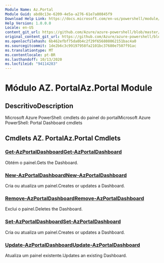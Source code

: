 ```yaml
---
Module Name: Az.Portal
Module Guid: abd8c13e-6209-4e5a-a276-61e7a80845f9
Download Help Link: https://docs.microsoft.com/en-us/powershell/module/az.portal
Help Version: 1.0.0.0
Locale: en-US
content_git_url: https://github.com/Azure/azure-powershell/blob/master/src/Portal/help/Az.Portal.md
original_content_git_url: https://github.com/Azure/azure-powershell/blob/master/src/Portal/help/Az.Portal.md
ms.openlocfilehash: 6b462efbf75da0b4c2f29f656808062151bac4a0
ms.sourcegitcommit: 1de2b6c3c99197958fa2101bc37680e7507f91ac
ms.translationtype: MT
ms.contentlocale: pt-BR
ms.lasthandoff: 10/13/2020
ms.locfileid: "94114283"
---
```

# <span data-ttu-id="0bfbb-101">Módulo AZ. Portal</span><span class="sxs-lookup"><span data-stu-id="0bfbb-101">Az.Portal Module</span></span>
## <span data-ttu-id="0bfbb-102">Descritivo</span><span class="sxs-lookup"><span data-stu-id="0bfbb-102">Description</span></span>
<span data-ttu-id="0bfbb-103">Microsoft Azure PowerShell: cmdlets do painel do portal</span><span class="sxs-lookup"><span data-stu-id="0bfbb-103">Microsoft Azure PowerShell: Portal Dashboard cmdlets</span></span>

## <span data-ttu-id="0bfbb-104">Cmdlets AZ. Portal</span><span class="sxs-lookup"><span data-stu-id="0bfbb-104">Az.Portal Cmdlets</span></span>
### [<span data-ttu-id="0bfbb-105">Get-AzPortalDashboard</span><span class="sxs-lookup"><span data-stu-id="0bfbb-105">Get-AzPortalDashboard</span></span>](Get-AzPortalDashboard.md)
<span data-ttu-id="0bfbb-106">Obtém o painel.</span><span class="sxs-lookup"><span data-stu-id="0bfbb-106">Gets the Dashboard.</span></span>

### [<span data-ttu-id="0bfbb-107">New-AzPortalDashboard</span><span class="sxs-lookup"><span data-stu-id="0bfbb-107">New-AzPortalDashboard</span></span>](New-AzPortalDashboard.md)
<span data-ttu-id="0bfbb-108">Cria ou atualiza um painel.</span><span class="sxs-lookup"><span data-stu-id="0bfbb-108">Creates or updates a Dashboard.</span></span>

### [<span data-ttu-id="0bfbb-109">Remove-AzPortalDashboard</span><span class="sxs-lookup"><span data-stu-id="0bfbb-109">Remove-AzPortalDashboard</span></span>](Remove-AzPortalDashboard.md)
<span data-ttu-id="0bfbb-110">Exclui o painel.</span><span class="sxs-lookup"><span data-stu-id="0bfbb-110">Deletes the Dashboard.</span></span>

### [<span data-ttu-id="0bfbb-111">Set-AzPortalDashboard</span><span class="sxs-lookup"><span data-stu-id="0bfbb-111">Set-AzPortalDashboard</span></span>](Set-AzPortalDashboard.md)
<span data-ttu-id="0bfbb-112">Cria ou atualiza um painel.</span><span class="sxs-lookup"><span data-stu-id="0bfbb-112">Creates or updates a Dashboard.</span></span>

### [<span data-ttu-id="0bfbb-113">Update-AzPortalDashboard</span><span class="sxs-lookup"><span data-stu-id="0bfbb-113">Update-AzPortalDashboard</span></span>](Update-AzPortalDashboard.md)
<span data-ttu-id="0bfbb-114">Atualiza um painel existente.</span><span class="sxs-lookup"><span data-stu-id="0bfbb-114">Updates an existing Dashboard.</span></span>

